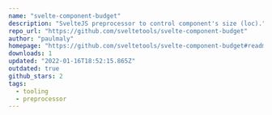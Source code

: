 ```yaml
---
name: "svelte-component-budget"
description: "SvelteJS preprocessor to control component's size (loc)."
repo_url: "https://github.com/sveltetools/svelte-component-budget"
author: "paulmaly"
homepage: "https://github.com/sveltetools/svelte-component-budget#readme"
downloads: 1
updated: "2022-01-16T18:52:15.865Z"
outdated: true
github_stars: 2
tags: 
  - tooling
  - preprocessor
---
```


